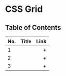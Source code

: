 # CSS Grid
## Table of Contents

No. | Title | Link
| ------------- |:-------------| -----:|
1 |   | +
2 |   | +
3 |   | +
